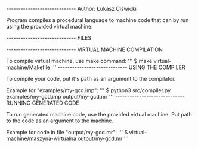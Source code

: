 
----------------------------- Author: Łukasz Ciświcki

Program compiles a procedural language to machine code that can by run using the provided virtual machine.

----------------------------- FILES

----------------------------- VIRTUAL MACHINE COMPILATION

To compile virtual machine, use make command:
'''
$ make virtual-machine/Makefile
'''
----------------------------- USING THE COMPILER

To compile your code, put it's path as an argument to the compilator.

Example for "examples/my-gcd.imp":
'''
$ python3 src/compiler.py examples/my-gcd.imp output/my-gcd.mr
'''
----------------------------- RUNNING GENERATED CODE

To run generated machine code, use the provided virtual machine. Put path to the code as an argument to the machine.

Example for code in file "output/my-gcd.mr":
'''
$ virtual-machine/maszyna-wirtualna output/my-gcd.mr
'''



